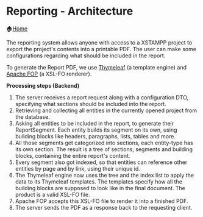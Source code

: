 # Reporting - Architecture

:house:[Home](README.md)

The reporting system allows anyone with access to a XSTAMPP project to export the project's 
contents into a printable PDF. The user can make some configurations regarding what 
should be included in the report.

To generate the Report PDF, we use [Thymeleaf](https://www.thymeleaf.org/) (a template engine) and [Apache FOP](https://xmlgraphics.apache.org/fop/) (a XSL-FO renderer).

**Processing steps (Backend)**
1. The server receives a report request along with a configuration DTO, specifying what sections should be included into the report.
2. Retrieving and collecting all entities in the currently opened project from the database.
3. Asking all entities to be included in the report, to generate their ReportSegment. Each entity builds its segment on its own, using building blocks like headers, paragraphs, lists, tables and more.
4. All those segments get categorized into sections, each entity-type has its own section. The result is a tree of sections, segments and building blocks, containing the entire report's content.
5. Every segment also got indexed, so that entities can reference other entities by page and by link, using their unique id.
6. The Thymeleaf engine now uses the tree and the index list to apply the data to its Thymeleaf templates. The templates specify how all the building blocks are supposed to look like in the final document. The product is a valid XSL-FO file.
7. Apache FOP accepts this XSL-FO file to render it into a finished PDF.
8. The server sends the PDF as a response back to the requesting client.
